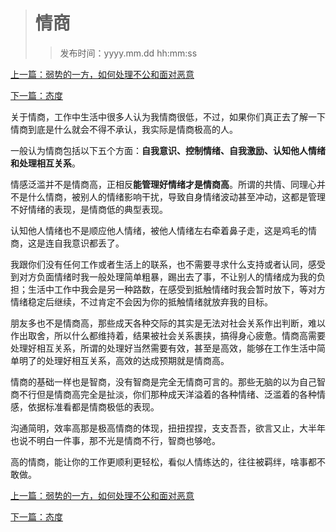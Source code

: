 ># 情商
>
>>发布时间：yyyy.mm.dd hh:mm:ss

[上一篇：弱势的一方，如何处理不公和面对恶意](https://t.zsxq.com/JiQnAUr)

[下一篇：态度](https://t.zsxq.com/fQZBa2R) 

关于情商，工作中生活中很多人认为我情商很低，不过，如果你们真正去了解一下情商到底是什么就会不得不承认，我实际是情商极高的人。 

一般认为情商包括以下五个方面：**自我意识、控制情绪、自我激励、认知他人情绪和处理相互关系**。 

情感泛滥并不是情商高，正相反**能管理好情绪才是情商高**。所谓的共情、同理心并不是什么情商，被别人的情绪影响干扰，导致自身情绪波动甚至冲动，这都是管理不好情绪的表现，是情商低的典型表现。

认知他人情绪也不是顺应他人情绪，被他人情绪左右牵着鼻子走，这是鸡毛的情商，这是连自我意识都丢了。 

我跟你们没有任何工作或者生活上的联系，也不需要寻求什么支持或者认同，感受到对方负面情绪时我一般处理简单粗暴，踢出去了事，不让别人的情绪成为我的负担；生活中工作中我会是另一种路数，在感受到抵触情绪时我会暂时放下，等对方情绪稳定后继续，不过肯定不会因为你的抵触情绪就放弃我的目标。

朋友多也不是情商高，那些成天各种交际的其实是无法对社会关系作出判断，难以作出取舍，所以什么都维持着，结果被社会关系裹挟，搞得身心疲惫。情商高需要处理好相互关系，所谓的处理好当然需要有效，甚至是高效，能够在工作生活中简单明了的处理好相互关系，高效的达成预期就是情商高。 

情商的基础一样也是智商，没有智商是完全无情商可言的。那些无脑的以为自己智商不行但是情商高完全是扯淡，你们那种成天洋溢着的各种情绪、泛滥着的各种情感，依据标准看都是情商极低的表现。 

沟通简明，效率高那是极高情商的体现，扭扭捏捏，支支吾吾，欲言又止，大半年也说不明白一件事，那不光是情商不行，智商也够呛。 

高的情商，能让你的工作更顺利更轻松，看似人情练达的，往往被羁绊，啥事都不敢做。

[上一篇：弱势的一方，如何处理不公和面对恶意](https://t.zsxq.com/JiQnAUr)

[下一篇：态度](https://t.zsxq.com/fQZBa2R) 




















​     











